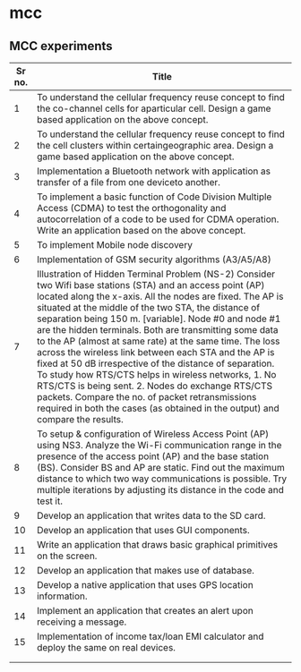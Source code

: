 # mcc
## MCC experiments 
| Sr no. |  Title  |
|--------------|-------|
| 1 | To understand the cellular frequency reuse concept to find the co-channel cells for aparticular cell. Design a game based application on the above concept.|
| 2 | To understand the cellular frequency reuse concept to find the cell clusters within certaingeographic area. Design a game based application on the above concept.|
| 3 | Implementation a Bluetooth network with application as transfer of a file from one deviceto another. |
| 4 | To implement a basic function of Code Division Multiple Access (CDMA) to test the orthogonality and autocorrelation of a code to be used for CDMA operation. Write an application based on the above concept. |
| 5 | To implement Mobile node discovery |
| 6 | Implementation of GSM security algorithms (A3/A5/A8) |
| 7 | Illustration of Hidden Terminal Problem (NS-2) Consider two Wifi base stations (STA) and an access point (AP) located along the x-axis. All the nodes are fixed. The AP is situated at the middle of the two STA, the distance of separation being 150 m. [variable]. Node #0 and node #1 are the hidden terminals. Both are transmitting some data to the AP (almost at same rate) at the same time. The loss across the wireless link between each STA and the AP is fixed at 50 dB irrespective of the distance of separation. To study how RTS/CTS helps in wireless networks, 1.	No RTS/CTS is being sent. 2.	Nodes do exchange RTS/CTS packets. Compare the no. of packet retransmissions required in both the cases (as obtained in the output) and compare the results. |
| 8 | To setup & configuration of Wireless Access Point (AP) using NS3. Analyze the Wi-Fi communication range in the presence of the access point (AP) and the base station (BS). Consider BS and AP are static. Find out the maximum distance to which two way communications is possible. Try multiple iterations by adjusting its distance in the code and test it. |
| 9 | Develop an application that writes data to the SD card. |
| 10 | Develop an application that uses GUI components. |
| 11 | Write an application that draws basic graphical primitives on the screen. |
| 12 | Develop an application that makes use of database. |
| 13 | Develop a native application that uses GPS location information. |
| 14 | Implement an application that creates an alert upon receiving a message. |
| 15 | Implementation of income tax/loan EMI calculator and deploy the same on real devices. |
|  |  |
|  |  |
